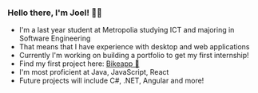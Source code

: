 ### Hello there, I'm Joel! 👨‍💻

- I'm a last year student at Metropolia studying ICT and majoring in Software Engineering
- That means that I have experience with desktop and web applications
- Currently I'm working on building a portfolio to get my first internship!
- Find my first project here: [Bikeapp 🚴](https://github.com/joelmartindev/Solita-Dev-Academy-2023-Exercise)
- I'm most proficient at Java, JavaScript, React
- Future projects will include C#, .NET, Angular and more!
<!--

- 🔭 I’m currently working on ...
- 🌱 I’m currently learning ...
- 👯 I’m looking to collaborate on ...
- 🤔 I’m looking for help with ...
- 💬 Ask me about ...
- 📫 How to reach me: ...
- 😄 Pronouns: ...
- ⚡ Fun fact: ...
-->
